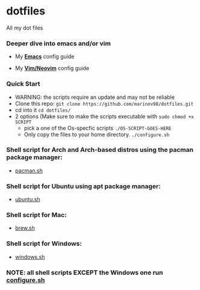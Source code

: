 # dotfiles
All my dot files

### Deeper dive into emacs and/or vim
- My [**Emacs**](https://github.com/marinov98/dotfiles/blob/master/emacs/) config guide

- My [**Vim/Neovim**](https://github.com/marinov98/dotfiles/blob/master/vim/) config guide

### Quick Start
- WARNING: the scripts require an update and may not be reliable
- Clone this repo: `git clone https://github.com/marinov98/dotfiles.git `
- cd into it `cd dotfiles/`
- 2 options (Make sure to make the scripts executable with `sudo chmod +x SCRIPT`
  - pick a one of the Os-specfic scripts `./OS-SCRIPT-GOES-HERE` 
  - Only copy the files to your home directory. `./configure.sh`
 
### Shell script for Arch and Arch-based distros using the pacman package manager: 
  - [pacman.sh](https://github.com/marinov98/dotfiles/blob/master/pacman.sh)
### Shell script for Ubuntu using apt package manager: 
  - [ubuntu.sh](https://github.com/marinov98/dotfiles/blob/master/ubuntu.sh)
### Shell script for Mac:
  - [brew.sh](https://github.com/marinov98/dotfiles/blob/master/brew.sh)
### Shell script for Windows:
- [windows.sh](https://github.com/marinov98/dotfiles/blob/master/windows/windows.sh)
  
### NOTE: all shell scripts EXCEPT the Windows one run [configure.sh](https://github.com/marinov98/dotfiles/blob/master/configure.sh)

